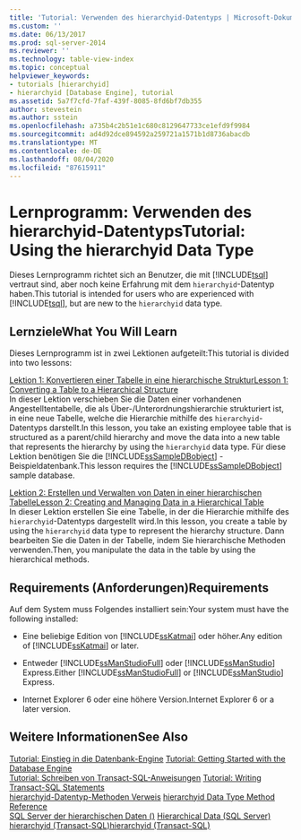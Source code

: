 ```yaml
---
title: 'Tutorial: Verwenden des hierarchyid-Datentyps | Microsoft-Dokumentation'
ms.custom: ''
ms.date: 06/13/2017
ms.prod: sql-server-2014
ms.reviewer: ''
ms.technology: table-view-index
ms.topic: conceptual
helpviewer_keywords:
- tutorials [hierarchyid]
- hierarchyid [Database Engine], tutorial
ms.assetid: 5a7f7cfd-7faf-439f-8085-8fd6bf7db355
author: stevestein
ms.author: sstein
ms.openlocfilehash: a735b4c2b51e1c680c8129647733ce1efd9f9984
ms.sourcegitcommit: ad4d92dce894592a259721a1571b1d8736abacdb
ms.translationtype: MT
ms.contentlocale: de-DE
ms.lasthandoff: 08/04/2020
ms.locfileid: "87615911"
---
```

# <a name="tutorial-using-the-hierarchyid-data-type"></a><span data-ttu-id="46fe2-102">Lernprogramm: Verwenden des hierarchyid-Datentyps</span><span class="sxs-lookup"><span data-stu-id="46fe2-102">Tutorial: Using the hierarchyid Data Type</span></span>
  <span data-ttu-id="46fe2-103">Dieses Lernprogramm richtet sich an Benutzer, die mit [!INCLUDE[tsql](../../includes/tsql-md.md)] vertraut sind, aber noch keine Erfahrung mit dem `hierarchyid`-Datentyp haben.</span><span class="sxs-lookup"><span data-stu-id="46fe2-103">This tutorial is intended for users who are experienced with [!INCLUDE[tsql](../../includes/tsql-md.md)], but are new to the `hierarchyid` data type.</span></span>  
  
## <a name="what-you-will-learn"></a><span data-ttu-id="46fe2-104">Lernziele</span><span class="sxs-lookup"><span data-stu-id="46fe2-104">What You Will Learn</span></span>  
 <span data-ttu-id="46fe2-105">Dieses Lernprogramm ist in zwei Lektionen aufgeteilt:</span><span class="sxs-lookup"><span data-stu-id="46fe2-105">This tutorial is divided into two lessons:</span></span>  
  
 [<span data-ttu-id="46fe2-106">Lektion 1: Konvertieren einer Tabelle in eine hierarchische Struktur</span><span class="sxs-lookup"><span data-stu-id="46fe2-106">Lesson 1: Converting a Table to a Hierarchical Structure</span></span>](lesson-1-converting-a-table-to-a-hierarchical-structure.md)  
 <span data-ttu-id="46fe2-107">In dieser Lektion verschieben Sie die Daten einer vorhandenen Angestelltentabelle, die als Über-/Unterordnungshierarchie strukturiert ist, in eine neue Tabelle, welche die Hierarchie mithilfe des `hierarchyid`-Datentyps darstellt.</span><span class="sxs-lookup"><span data-stu-id="46fe2-107">In this lesson, you take an existing employee table that is structured as a parent/child hierarchy and move the data into a new table that represents the hierarchy by using the `hierarchyid` data type.</span></span> <span data-ttu-id="46fe2-108">Für diese Lektion benötigen Sie die [!INCLUDE[ssSampleDBobject](../../includes/sssampledbobject-md.md)] -Beispieldatenbank.</span><span class="sxs-lookup"><span data-stu-id="46fe2-108">This lesson requires the [!INCLUDE[ssSampleDBobject](../../includes/sssampledbobject-md.md)] sample database.</span></span>  
  
 [<span data-ttu-id="46fe2-109">Lektion 2: Erstellen und Verwalten von Daten in einer hierarchischen Tabelle</span><span class="sxs-lookup"><span data-stu-id="46fe2-109">Lesson 2: Creating and Managing Data in a Hierarchical Table</span></span>](lesson-2-creating-and-managing-data-in-a-hierarchical-table.md)  
 <span data-ttu-id="46fe2-110">In dieser Lektion erstellen Sie eine Tabelle, in der die Hierarchie mithilfe des `hierarchyid`-Datentyps dargestellt wird.</span><span class="sxs-lookup"><span data-stu-id="46fe2-110">In this lesson, you create a table by using the `hierarchyid` data type to represent the hierarchy structure.</span></span> <span data-ttu-id="46fe2-111">Dann bearbeiten Sie die Daten in der Tabelle, indem Sie hierarchische Methoden verwenden.</span><span class="sxs-lookup"><span data-stu-id="46fe2-111">Then, you manipulate the data in the table by using the hierarchical methods.</span></span>  
  
## <a name="requirements"></a><span data-ttu-id="46fe2-112">Requirements (Anforderungen)</span><span class="sxs-lookup"><span data-stu-id="46fe2-112">Requirements</span></span>  
 <span data-ttu-id="46fe2-113">Auf dem System muss Folgendes installiert sein:</span><span class="sxs-lookup"><span data-stu-id="46fe2-113">Your system must have the following installed:</span></span>  
  
-   <span data-ttu-id="46fe2-114">Eine beliebige Edition von [!INCLUDE[ssKatmai](../../includes/sskatmai-md.md)] oder höher.</span><span class="sxs-lookup"><span data-stu-id="46fe2-114">Any edition of [!INCLUDE[ssKatmai](../../includes/sskatmai-md.md)] or later.</span></span>  
  
-   <span data-ttu-id="46fe2-115">Entweder [!INCLUDE[ssManStudioFull](../../includes/ssmanstudiofull-md.md)] oder [!INCLUDE[ssManStudio](../../includes/ssmanstudio-md.md)] Express.</span><span class="sxs-lookup"><span data-stu-id="46fe2-115">Either [!INCLUDE[ssManStudioFull](../../includes/ssmanstudiofull-md.md)] or [!INCLUDE[ssManStudio](../../includes/ssmanstudio-md.md)] Express.</span></span>  
  
-   <span data-ttu-id="46fe2-116">Internet Explorer 6 oder eine höhere Version.</span><span class="sxs-lookup"><span data-stu-id="46fe2-116">Internet Explorer 6 or a later version.</span></span>  
  
## <a name="see-also"></a><span data-ttu-id="46fe2-117">Weitere Informationen</span><span class="sxs-lookup"><span data-stu-id="46fe2-117">See Also</span></span>  
 <span data-ttu-id="46fe2-118">[Tutorial: Einstieg in die Datenbank-Engine](../tutorial-getting-started-with-the-database-engine.md) </span><span class="sxs-lookup"><span data-stu-id="46fe2-118">[Tutorial: Getting Started with the Database Engine](../tutorial-getting-started-with-the-database-engine.md) </span></span>  
 <span data-ttu-id="46fe2-119">[Tutorial: Schreiben von Transact-SQL-Anweisungen](../../t-sql/tutorial-writing-transact-sql-statements.md) </span><span class="sxs-lookup"><span data-stu-id="46fe2-119">[Tutorial: Writing Transact-SQL Statements](../../t-sql/tutorial-writing-transact-sql-statements.md) </span></span>  
 <span data-ttu-id="46fe2-120">[hierarchyid-Datentyp-Methoden Verweis](/sql/t-sql/data-types/hierarchyid-data-type-method-reference) </span><span class="sxs-lookup"><span data-stu-id="46fe2-120">[hierarchyid Data Type Method Reference](/sql/t-sql/data-types/hierarchyid-data-type-method-reference) </span></span>  
 <span data-ttu-id="46fe2-121">[SQL Server der hierarchischen Daten &#40;&#41;](../hierarchical-data-sql-server.md) </span><span class="sxs-lookup"><span data-stu-id="46fe2-121">[Hierarchical Data &#40;SQL Server&#41;](../hierarchical-data-sql-server.md) </span></span>  
 [<span data-ttu-id="46fe2-122">hierarchyid &#40;Transact-SQL&#41;</span><span class="sxs-lookup"><span data-stu-id="46fe2-122">hierarchyid &#40;Transact-SQL&#41;</span></span>](/sql/t-sql/data-types/hierarchyid-data-type-method-reference)  
  
  

